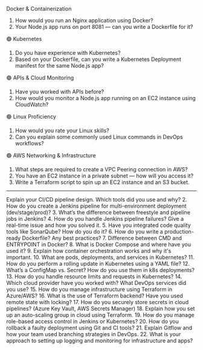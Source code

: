Docker & Containerization
1. How would you run an Nginx application using Docker?
2. Your Node.js app runs on port 8081 — can you write a Dockerfile for it?

🟢 Kubernetes
1. Do you have experience with Kubernetes?
2. Based on your Dockerfile, can you write a Kubernetes Deployment manifest for the same Node.js app?

🟢 APIs & Cloud Monitoring
1. Have you worked with APIs before?
2. How would you monitor a Node.js app running on an EC2 instance using CloudWatch?

🟢 Linux Proficiency
1. How would you rate your Linux skills?
2. Can you explain some commonly used Linux commands in DevOps workflows?

🟢 AWS Networking & Infrastructure
1. What steps are required to create a VPC Peering connection in AWS?
2. You have an EC2 instance in a private subnet — how will you access it?
2. Write a Terraform script to spin up an EC2 instance and an S3 bucket.
 --------------------------------------------------------------------------------------
 Explain your CI/CD pipeline design. Which tools did you use and why?
2. How do you create a Jenkins pipeline for multi-environment deployment (dev/stage/prod)?
3. What’s the difference between freestyle and pipeline jobs in Jenkins?
4. How do you handle Jenkins pipeline failures? Give a real-time issue and how you solved it.
5. Have you integrated code quality tools like SonarQube? How do you do it?
6. How do you write a production-ready Dockerfile? Any best practices?
7. Difference between CMD and ENTRYPOINT in Docker?
8. What is Docker Compose and where have you used it?
9. Explain how container orchestration works and why it's important.
10. What are pods, deployments, and services in Kubernetes?
11. How do you perform a rolling update in Kubernetes using a YAML file?
12. What’s a ConfigMap vs. Secret? How do you use them in k8s deployments?
13. How do you handle resource limits and requests in Kubernetes?
14. Which cloud provider have you worked with? What DevOps services did you use?
15. How do you manage infrastructure using Terraform in Azure/AWS?
16. What is the use of Terraform backend? Have you used remote state with locking?
17. How do you securely store secrets in cloud pipelines? (Azure Key Vault, AWS Secrets Manager)
18. Explain how you set up an auto-scaling group in cloud using Terraform.
19. How do you manage role-based access control in Jenkins or Kubernetes?
20. How do you rollback a faulty deployment using Git and CI tools?
21. Explain Gitflow and how your team used branching strategies in DevOps.
22. What is your approach to setting up logging and monitoring for infrastructure and apps?
   
